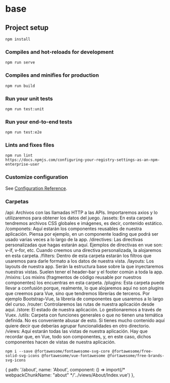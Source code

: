 # base

## Project setup
```
npm install
```

### Compiles and hot-reloads for development
```
npm run serve
```

### Compiles and minifies for production
```
npm run build
```

### Run your unit tests
```
npm run test:unit
```

### Run your end-to-end tests
```
npm run test:e2e
```

### Lints and fixes files
```
npm run lint
https://docs.npmjs.com/configuring-your-registry-settings-as-an-npm-enterprise-user
```

### Customize configuration
See [Configuration Reference](https://cli.vuejs.org/config/).

### Carpetas
/api: Archivos con las llamadas HTTP a las APIs. Importaremos axios y lo utilizaremos para obtener los datos del juego.
/assets: En esta carpeta tendremos archivos CSS globales e imágenes, es decir, contenido estático.
/componets: Aquí estarán los componentes reusables de nuestra aplicación. Piensa por ejemplo, en un componente loading que podrá ser usado varias veces a lo largo de la app.
/directives: Las directivas personalizadas que hagas estarán aquí. Ejemplos de directivas en vue son: v-if, v-for, etc. Cuando creemos una directiva personalizada, la alojaremos en esta carpeta.
/filters: Dentro de esta carpeta estarán los filtros que usaremos para darle formato a los datos de nuestra vista.
/layouts: Los layouts de nuestra app. Serán la estructura base sobre la que inyectaremos nuestras vistas. Suelen tener el header-bar y el footer común a toda la app.
/mixins: Los mixins (fragmentos de código reusable por nuestros componentes) los encuentras en esta carpeta.
/plugins: Esta carpeta puede llevar a confusión porque, realmente, lo que alojaremos aquí no son plugins que creemos para Vue, sino que tendremos librerías de terceros.
Por ejemplo Bootstrap-Vue, la librería de componentes que usaremos a lo largo del curso.
/router: Controlaremos las rutas de nuestra aplicación desde aquí.
/store: El estado de nuestra aplicación. Lo gestionaremos a través de Vuex.
/utils: Carpeta con funciones generales o que no tienen una temática definida. No es conveniente abusar de esto. Si tienes mucho contenido aquí quiere decir que deberías agrupar funcionalidades en otro directorio.
/views: Aquí estarán todas las vistas de nuestra aplicación. Hay que recordar que, en Vue, todo son componentes, y, en este caso, dichos componentes hacen de vistas de nuestra aplicación.

```
npm i --save @fortawesome/fontawesome-svg-core @fortawesome/free-solid-svg-icons @fortawesome/vue-fontawesome @fortawesome/free-brands-svg-icons
```

{
  path: '/about',
  name: 'About',
  component: () =>
    import(/* webpackChunkName: "about" */'../views/About/Index.vue')
},